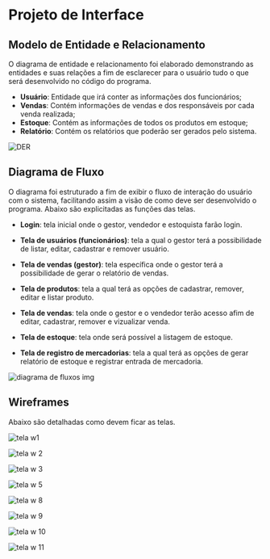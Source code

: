 # Projeto de Interface

## Modelo de Entidade e Relacionamento

 O diagrama de entidade e relacionamento foi elaborado demonstrando as entidades e suas relações a fim de esclarecer para o usuário tudo o que será desenvolvido no código do programa.

- **Usuário**: Entidade que irá conter as informações dos funcionários;
- **Vendas**: Contém informações de vendas e dos responsáveis por cada venda realizada;
- **Estoque**: Contém as informações de todos os produtos em estoque;
- **Relatório**: Contém os relatórios que poderão ser gerados pelo sistema.

![DER](https://user-images.githubusercontent.com/115120672/235796736-513b400f-0c98-4f01-8874-780805287ad9.jpg)



## Diagrama de Fluxo

O diagrama foi estruturado a fim de exibir o fluxo de interação do usuário com o sistema, facilitando assim a visão de como deve ser desenvolvido o programa. Abaixo são explicitadas as funções das telas.

- **Login**: tela inicial onde o gestor, vendedor e estoquista farão login.

- **Tela de usuários (funcionários)**: tela a qual o gestor terá a possibilidade de listar, editar, cadastrar e remover usuário.

- **Tela de vendas (gestor)**: tela específica onde o gestor terá a possibilidade de gerar o relatório de vendas.

- **Tela de produtos**: tela a qual terá as opções de cadastrar, remover, editar e listar produto.

- **Tela de vendas**: tela onde o gestor e o vendedor terão acesso afim de editar, cadastrar, remover e vizualizar venda.

- **Tela de estoque**: tela onde será possível a listagem de estoque. 

- **Tela de registro de mercadorias**: tela a qual terá as opções de gerar relatório de estoque e registrar entrada de mercadoria.

![diagrama de fluxos img](https://user-images.githubusercontent.com/115049867/229373034-cebc791a-f641-4e05-81ee-7d5552e43343.jpg)

## Wireframes

Abaixo são detalhadas como devem ficar as telas.

![tela w1](https://user-images.githubusercontent.com/115049867/230815632-ef200902-fa66-4c4e-924e-8085b217a5d0.jpg)

![tela w 2](https://user-images.githubusercontent.com/115049867/230815681-3b8324e7-80cd-42ea-bfd2-bc6d3a834d69.jpg)

![tela w 3](https://user-images.githubusercontent.com/115049867/230815720-d15ffbb4-dc56-4a45-8d72-e46354219a8c.jpg)

![tela w 5](https://user-images.githubusercontent.com/115049867/230815778-10a0ab0e-9ca0-4212-bb99-4ba06d5d34ea.jpg)

![tela w 8](https://user-images.githubusercontent.com/115049867/230815854-526ef49c-4688-4609-aff0-b5cb863056f6.jpg)

![tela w 9](https://user-images.githubusercontent.com/115049867/230815882-5cc13761-f75c-484c-8b73-1e80df14b0ac.jpg)

![tela w 10](https://user-images.githubusercontent.com/115049867/230815907-4ff93e9d-baba-45f1-89e1-29f4aa164deb.jpg)

![tela w 11](https://user-images.githubusercontent.com/115049867/230815925-4bffc5dd-e09f-4223-b696-53b5d1f0e288.jpg)

















